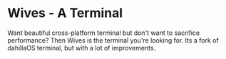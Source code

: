 # Wives - A Terminal

Want beautiful cross-platform terminal but don't want to sacrifice performance? Then Wives is the terminal you're looking for. Its a fork of dahillaOS terminal, but with a lot of improvements.

